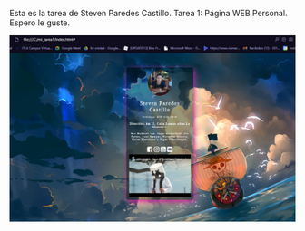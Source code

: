 Esta es la tarea de Steven Paredes Castillo.
Tarea 1: Página WEB Personal.
Espero le guste.

![hay esta la captura de pantalla](tarea1.png)